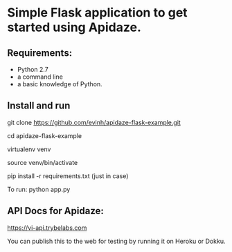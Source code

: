 # Simple Flask application to get started using Apidaze.

## Requirements:  
- Python 2.7
- a command line
- a basic knowledge of Python.

## Install and run
git clone https://github.com/evinh/apidaze-flask-example.git

cd apidaze-flask-example

virtualenv venv

source venv/bin/activate

pip install -r requirements.txt (just in case)

To run:  python app.py


## API Docs for Apidaze:

https://vi-api.trybelabs.com


You can publish this to the web for testing by running it on Heroku or Dokku.
